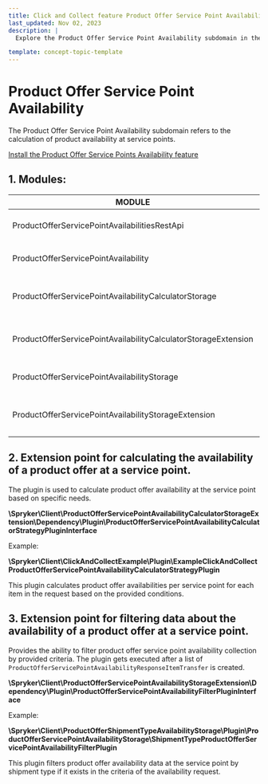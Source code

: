 ```yaml
---
title: Click and Collect feature Product Offer Service Point Availability subdomain walkthrough
last_updated: Nov 02, 2023
description: |
  Explore the Product Offer Service Point Availability subdomain in the Click and Collect feature. Learn about the modules, installation of the feature, and the extension points for calculating and filtering data related to the availability of a product offer at a service point. Enhance your understanding with examples of plugins and strategies used in the availability calculation process.

template: concept-topic-template
---
```


# Product Offer Service Point Availability

The Product Offer Service Point Availability subdomain refers to the calculation of product availability at service points.

[Install the Product Offer Service Points Availability feature](/docs/pbc/all/install-features/{{page.version}}/install-the-product-offer-service-points-availability-feature.html)

## 1. Modules:

| MODULE                                                         | EXPECTED DIRECTORY                                                                   |
|----------------------------------------------------------------|--------------------------------------------------------------------------------------|
| ProductOfferServicePointAvailabilitiesRestApi                  | vendor/spryker/product-offer-service-point-availabilities-rest-api                   |
| ProductOfferServicePointAvailability                           | vendor/spryker/product-offer-service-point-availability                              |
| ProductOfferServicePointAvailabilityCalculatorStorage          | vendor/spryker/product-offer-service-point-availability-calculator-storage           |
| ProductOfferServicePointAvailabilityCalculatorStorageExtension | vendor/spryker/product-offer-service-point-availability-calculator-storage-extension |
| ProductOfferServicePointAvailabilityStorage                    | vendor/spryker/product-offer-service-point-availability-storage                      |
| ProductOfferServicePointAvailabilityStorageExtension           | vendor/spryker/product-offer-service-point-availability-storage-extension            |

## 2. Extension point for calculating the availability of a product offer at a service point.

The plugin is used to calculate product offer availability at the service point based on specific needs.

**\Spryker\Client\ProductOfferServicePointAvailabilityCalculatorStorageExtension\Dependency\Plugin\ProductOfferServicePointAvailabilityCalculatorStrategyPluginInterface**

Example:

**\Spryker\Client\ClickAndCollectExample\Plugin\ExampleClickAndCollectProductOfferServicePointAvailabilityCalculatorStrategyPlugin**

This plugin calculates product offer availabilities per service point for each item in the request based on the provided conditions.

## 3. Extension point for filtering data about the availability of a product offer at a service point.

Provides the ability to filter product offer service point availability collection by provided criteria. The plugin gets executed after a list of `ProductOfferServicePointAvailabilityResponseItemTransfer` is created.

**\Spryker\Client\ProductOfferServicePointAvailabilityStorageExtension\Dependency\Plugin\ProductOfferServicePointAvailabilityFilterPluginInterface**

Example:

**\Spryker\Client\ProductOfferShipmentTypeAvailabilityStorage\Plugin\ProductOfferServicePointAvailabilityStorage\ShipmentTypeProductOfferServicePointAvailabilityFilterPlugin**

This plugin filters product offer availability data at the service point by shipment type if it exists in the criteria of the availability request.
